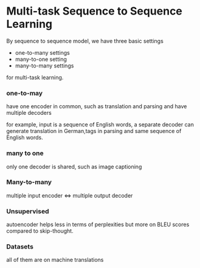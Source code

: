 # Multi-task Sequence to Sequence Learning 
By sequence to sequence model, we have three basic settings 
* one-to-many settings 
* many-to-one setting
* many-to-many settings

for multi-task learning. 

### one-to-may
have one encoder in common, such as translation and parsing
and have multiple decoders 

for example, input is a sequence of English words, 
a separate decoder can generate translation in German,tags in parsing and same sequence of English words. 

### many to one
only one decoder is shared, such as image captioning 

### Many-to-many 
multiple input encoder <=> multiple output decoder 

### Unsupervised 
autoencoder helps less in terms of perplexities but more on BLEU scores compared to skip-thought.

### Datasets 
all of them are on machine translations 
